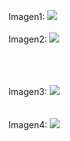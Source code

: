 Imagen1:
<img src="https://i.imgur.com/IVkw4JS.png">
<br>
<br>
Imagen2:
<img src="https://i.imgur.com/SzWF3Cm.png">

<br>
<br>
<br>
Imagen3:
<img src="https://i.imgur.com/4BkQDa1.png">
<br>
<br>
<br>
Imagen4:
<img src="https://i.imgur.com/HXf08hL.png">

